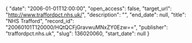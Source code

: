 {
  "date": "2006-01-01T12:00:00", 
  "open_access": false, 
  "target_url": "http://www.traffordpct.nhs.uk/", 
  "description": "", 
  "end_date": null, 
  "title": "NHS Trafford", 
  "record_id": "20060101T120000/HQtQCFjGravwuMNxZY0Ezw==", 
  "publisher": "traffordpct.nhs.uk", 
  "slug": 136020060, 
  "start_date": null
}

